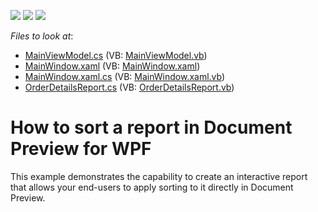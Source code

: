 <!-- default badges list -->
![](https://img.shields.io/endpoint?url=https://codecentral.devexpress.com/api/v1/VersionRange/128603475/22.2.2%2B)
[![](https://img.shields.io/badge/Open_in_DevExpress_Support_Center-FF7200?style=flat-square&logo=DevExpress&logoColor=white)](https://supportcenter.devexpress.com/ticket/details/E3441)
[![](https://img.shields.io/badge/📖_How_to_use_DevExpress_Examples-e9f6fc?style=flat-square)](https://docs.devexpress.com/GeneralInformation/403183)
<!-- default badges end -->
<!-- default file list -->
*Files to look at*:

* [MainViewModel.cs](./CS/MainViewModel.cs) (VB: [MainViewModel.vb](./VB/MainViewModel.vb))
* [MainWindow.xaml](./CS/MainWindow.xaml) (VB: [MainWindow.xaml](./VB/MainWindow.xaml))
* [MainWindow.xaml.cs](./CS/MainWindow.xaml.cs) (VB: [MainWindow.xaml.vb](./VB/MainWindow.xaml.vb))
* [OrderDetailsReport.cs](./CS/OrderDetailsReport.cs) (VB: [OrderDetailsReport.vb](./VB/OrderDetailsReport.vb))
<!-- default file list end -->
# How to sort a report in Document Preview for WPF


<p>This example demonstrates the capability to create an interactive report that allows your end-users to apply sorting to it directly in Document Preview.</p><br />


<br/>


